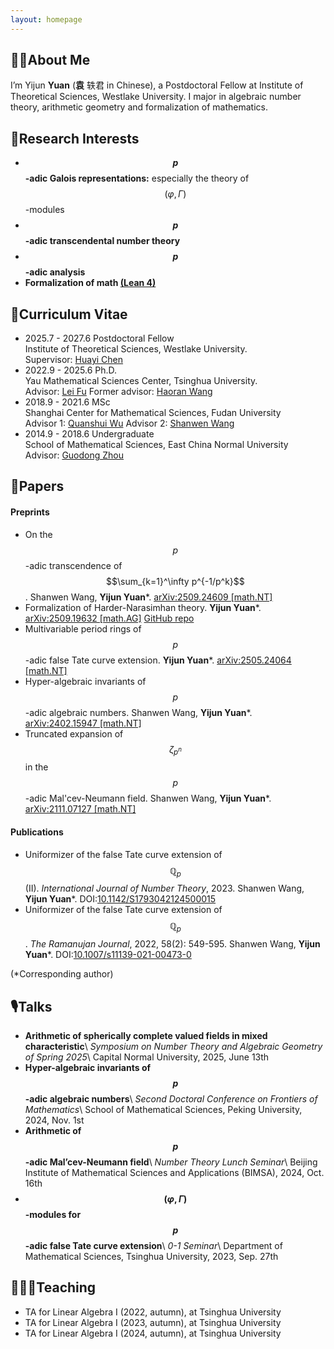 ```yaml
---
layout: homepage
---
```


## 👨🏻About Me
I’m Yijun **Yuan** (**袁** 轶君 in Chinese), a Postdoctoral Fellow at Institute of Theoretical Sciences, Westlake University. I major in algebraic number theory, arithmetic geometry and formalization of mathematics.

## 🔬Research Interests
- **$$p$$-adic Galois representations:** especially the theory of $$(\varphi,\Gamma)$$-modules
- **$$p$$-adic transcendental number theory**
- **$$p$$-adic analysis**
- **Formalization of math [(Lean 4)](https://lean-lang.org/)**

## 👔Curriculum Vitae
- 2025.7 - 2027.6 Postdoctoral Fellow\
Institute of Theoretical Sciences, Westlake University.\
Supervisor: [Huayi Chen](https://chenhuayi.lab.westlake.edu.cn/)
- 2022.9 - 2025.6 Ph.D.\
Yau Mathematical Sciences Center, Tsinghua University.\
Advisor: [Lei Fu](https://ymsc.tsinghua.edu.cn/en/info/1031/1888.htm)
Former advisor: [Haoran Wang](https://www.mathgenealogy.org/id.php?id=177851)
- 2018.9 - 2021.6 MSc\
Shanghai Center for Mathematical Sciences, Fudan University\
Advisor 1: [Quanshui Wu](https://scms.fudan.edu.cn/info/2459/2712.htm)
Advisor 2: [Shanwen Wang](http://math.ruc.edu.cn/ywb/Faculty/Inserviceteacher/AssociateProfessor/58479b66a01640068876c2262b6e3c9c.htm)
- 2014.9 - 2018.6 Undergraduate\
School of Mathematical Sciences, East China Normal University\
Advisor: [Guodong Zhou](https://math.ecnu.edu.cn/~gdzhou/intro.html)

## 📓Papers
#### Preprints
- On the $$p$$-adic transcendence of $$\sum_{k=1}^\infty p^{-1/p^k}$$. Shanwen Wang, **Yijun Yuan***. [arXiv:2509.24609 [math.NT]](https://arxiv.org/abs/2509.24609)
- Formalization of Harder-Narasimhan theory. **Yijun Yuan***. [arXiv:2509.19632 [math.AG]](https://arxiv.org/abs/2509.19632) [GitHub repo](https://github.com/YijunYuan/HarderNarasimhan)
- Multivariable period rings of $$p$$-adic false Tate curve extension. **Yijun Yuan***. [arXiv:2505.24064 [math.NT]](https://arxiv.org/abs/2505.24064)
- Hyper-algebraic invariants of $$p$$-adic algebraic numbers. Shanwen Wang, **Yijun Yuan***. [arXiv:2402.15947 [math.NT]](https://arxiv.org/abs/2402.15947)
- Truncated expansion of $$\zeta_{p^n}$$ in the $$p$$-adic Mal'cev-Neumann field. Shanwen Wang, **Yijun Yuan***. [arXiv:2111.07127 [math.NT]](https://arxiv.org/abs/2111.07127)

#### Publications
- Uniformizer of the false Tate curve extension of $$\mathbb{Q}_p$$ (II). *International Journal of Number Theory*, 2023. Shanwen Wang, **Yijun Yuan***. DOI:[10.1142/S1793042124500015](https://doi.org/10.1142/S1793042124500015)
- Uniformizer of the false Tate curve extension of $$\mathbb{Q}_p$$. *The Ramanujan Journal*, 2022, 58(2): 549-595. Shanwen Wang, **Yijun Yuan***. DOI:[10.1007/s11139-021-00473-0](https://doi.org/10.1007/s11139-021-00473-0)

(*Corresponding author)

## 🎙Talks
- **Arithmetic of spherically complete valued fields in mixed characteristic**\\
*Symposium on Number Theory and Algebraic Geometry of Spring 2025*\\
Capital Normal University, 2025, June 13th
- **Hyper-algebraic invariants of $$p$$-adic algebraic numbers**\\
*Second Doctoral Conference on Frontiers of Mathematics*\\
School of Mathematical Sciences, Peking University, 2024, Nov. 1st
- **Arithmetic of $$p$$-adic Mal’cev-Neumann field**\\
*Number Theory Lunch Seminar*\\
Beijing Institute of Mathematical Sciences and Applications (BIMSA), 2024, Oct. 16th
- **$$(\varphi, \Gamma)$$-modules for $$p$$-adic false Tate curve extension**\\
*0-1 Seminar*\\
Department of Mathematical Sciences, Tsinghua University, 2023, Sep. 27th

## 👨🏻‍🏫Teaching
- TA for Linear Algebra I (2022, autumn), at Tsinghua University
- TA for Linear Algebra I (2023, autumn), at Tsinghua University
- TA for Linear Algebra I (2024, autumn), at Tsinghua University
